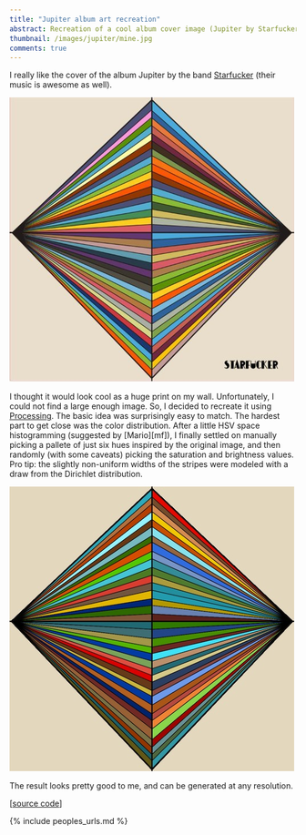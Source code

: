 ```yaml
---
title: "Jupiter album art recreation"
abstract: Recreation of a cool album cover image (Jupiter by Starfucker) using Processing.
thumbnail: /images/jupiter/mine.jpg
comments: true
---
```


I really like the cover of the album Jupiter by the band <a href="https://www.myspace.com/strfkrmusic">Starfucker</a> (their music is awesome as well).

<img src="/images/jupiter/actual.jpg" />

I thought it would look cool as a huge print on my wall.
Unfortunately, I could not find a large enough image.
So, I decided to recreate it using <a href="https://processing.org">Processing</a>.
The basic idea was surprisingly easy to match.
The hardest part to get close was the color distribution.
After a little HSV space histogramming (suggested by [Mario][mf]), I finally settled on manually picking a pallete of just six hues inspired by the original image, and then randomly (with some caveats) picking the saturation and brightness values.
Pro tip: the slightly non-uniform widths of the stripes were modeled with a draw from the Dirichlet distribution.

<img src="/images/jupiter/mine.jpg" />

The result looks pretty good to me, and can be generated at any resolution.

\[[source code](/files/jupiter.pjs)\]

{% include peoples_urls.md %}
